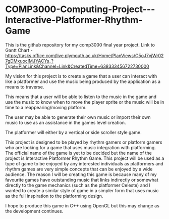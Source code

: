 # COMP3000-Computing-Project---Interactive-Platformer-Rhythm-Game
This is the github repository for my comp3000 final year project.
Link to Gantt Chart - https://tasks.office.com/live.plymouth.ac.uk/Home/PlanViews/C5oJ7vjWr027gDMxuocIMJYACYs_?Type=PlanLink&Channel=Link&CreatedTime=638333456722730000

My vision for this project is to create a game that a user can interact with like a platformer and use the music being produced by the application as a means to traverse.

This means that a user will be able to listen to the music in the game and use the music to know when to move the player sprite or the music will be in time to a reappearing/moving platform. 

The user may be able to generate their own music or import their own music to use as an assistance in the games level creation.

The platformer will either by a vertical or side scroller style game.

This project is designed to be played by rhythm gamers or platform gamers who are looking for a game that uses music integration with platforming. The official name of the game is yet to be decided but the name of the project is Interactive Platformer Rhythm Game. This project will be used as a type of game to be enjoyed by any interested individuals as platformers and rhythm games are very simple concepts that can be enjoyed by a wide audience. The reason I will be creating this game is because many of my favourite games have outstanding music that links indirectly or somewhat directly to the game mechanics (such as the platformer Celeste) and I wanted to create a similar style of game in a simpler form that uses music as the full inspiration to the platforming design.

I hope to produce this game in C++ using OpenGL but this may change as the development continues.
